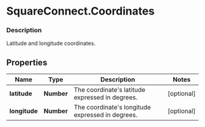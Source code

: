 # SquareConnect.Coordinates

### Description

Latitude and longitude coordinates.

## Properties
Name | Type | Description | Notes
------------ | ------------- | ------------- | -------------
**latitude** | **Number** | The coordinate&#39;s latitude expressed in degrees. | [optional] 
**longitude** | **Number** | The coordinate&#39;s longitude expressed in degrees. | [optional] 


